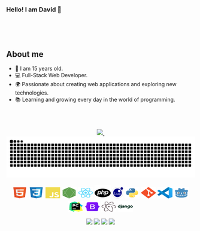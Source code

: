 ### Hello! I am David 👋 

<br />
<br />
<br />

## About me
- 👦 I am 15 years old.
- 💻 Full-Stack Web Developer.
- 🌍 Passionate about creating web applications and exploring new technologies.
- 📚 Learning and growing every day in the world of programming.

<br />
<br />
<br />
<div align="center">
   <a href="https://github.com/DavizDev7">
      <img height="180em" src="https://github-readme-stats.vercel.app/api?username=DavizDev7&theme=dark&show_icons=true&hide_border=true&count_private=true"/>
      <img src="https://github-readme-stats.vercel.app/api/top-langs/?username=DavizDev7&theme=dark&show_icons=true&hide_border=true&layout=compact" alt="" />
      <img src="https://raw.githubusercontent.com/vinicgobbi/vinicgobbi/output/github-snake-dark.svg" alt="snake" />
   </a>
</div>

<div align="center" style="display: inline_block"><br>
   <img align="center" alt="html" height="30" width="40" src="https://raw.githubusercontent.com/devicons/devicon/master/icons/html5/html5-original.svg">
   <img align="center" alt="css" height="30" width="40" src="https://raw.githubusercontent.com/devicons/devicon/master/icons/css3/css3-original.svg">
   <img align="center" alt="js" height="30" width="40" src="https://raw.githubusercontent.com/devicons/devicon/master/icons/javascript/javascript-plain.svg">
   <img align="center" alt="nodejs" height="30" width="40" src="https://raw.githubusercontent.com/devicons/devicon/master/icons/nodejs/nodejs-plain.svg">
   <img align="center" alt="react" height="30" width="40" src="https://raw.githubusercontent.com/devicons/devicon/master/icons/react/react-original.svg">
   <img align="center" alt="php" height="43" width="43" src="https://raw.githubusercontent.com/devicons/devicon/master/icons/php/php-plain.svg">
   <img align="center" alt="lua" height="30" width="30" src="https://raw.githubusercontent.com/devicons/devicon/master/icons/lua/lua-original.svg">

   <img align="center" alt="python" height="30" width="40" src="https://raw.githubusercontent.com/devicons/devicon/master/icons/python/python-original.svg">
   <img align="center" alt="git" height="30" width="40" src="https://raw.githubusercontent.com/devicons/devicon/master/icons/git/git-plain.svg">
   <img align="center" alt="vscode" height="30" width="40" src="https://raw.githubusercontent.com/devicons/devicon/master/icons/vscode/vscode-original.svg">
   <img align="center" alt="godot" height="30" width="40" src="https://raw.githubusercontent.com/devicons/devicon/master/icons/godot/godot-original.svg">
   <img align="center" alt="pycharm" height="30" width="40" src="https://raw.githubusercontent.com/devicons/devicon/master/icons/pycharm/pycharm-original.svg">
   <img align="center" alt="bootstrap" height="30" width="40" src="https://raw.githubusercontent.com/devicons/devicon/master/icons/bootstrap/bootstrap-original.svg">
   <img align="center" alt="atom" height="30" width="40" src="https://raw.githubusercontent.com/devicons/devicon/master/icons/atom/atom-original.svg">
   <img align="center" alt="django" height="30" width="40" src="https://raw.githubusercontent.com/devicons/devicon/master/icons/django/django-plain-wordmark.svg">
</div>
<br />


<div align="center">
   <a href="https://youtube.com/@daviz7_01?si=LpOFLQLan0iVMBq5" target="_blank"><img src="https://img.shields.io/badge/YouTube-FF0000?style=for-the-badge&logo=youtube&logoColor=white" target="_blank"></a>
   <a href="https://instagram.com/daviz701" target="_blank"><img src="https://img.shields.io/badge/-Instagram-%23E4405F?style=for-the-badge&logo=instagram&logoColor=white" target="_blank"></a>
   <a href="mailto:josedavigoncalvessilva@gmail.com"><img src="https://img.shields.io/badge/-Gmail-%23333?style=for-the-badge&logo=gmail&logoColor=white" target="_blank"></a>
   <a href="https://linkedin.com/in/Jose-Davi-Silva" target="_blank"><img src="https://img.shields.io/badge/-LinkedIn-%230077B5?style=for-the-badge&logo=linkedin&logoColor=white" target="_blank"></a>
</div>
